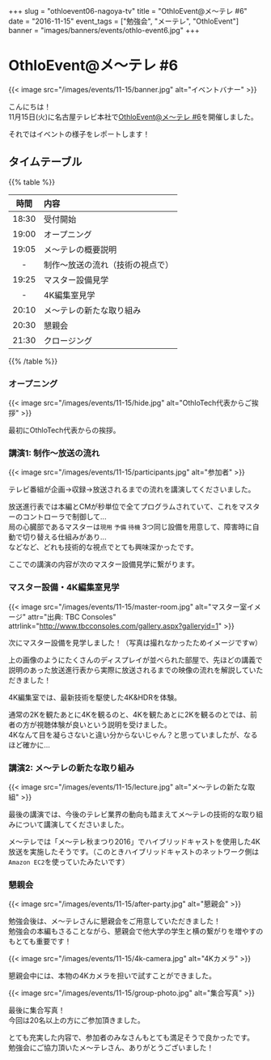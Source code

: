 +++
slug = "othloevent06-nagoya-tv"
title = "OthloEvent@メ～テレ #6"
date = "2016-11-15"
event_tags = ["勉強会", "メーテレ", "OthloEvent"]
banner = "images/banners/events/othlo-event6.jpg"
+++

# OthloEvent@メ〜テレ #6

{{< image src="/images/events/11-15/banner.jpg" alt="イベントバナー" >}}

こんにちは！  
11月15日(火)に名古屋テレビ本社で[OthloEvent@メ〜テレ #6](http://othlotech.connpass.com/event/43598/)を開催しました。  

それではイベントの様子をレポートします！

## タイムテーブル

{{% table %}}

|時間|内容|
|:-----:|:-----|
|18:30|受付開始|
|19:00|オープニング|
|19:05|メ～テレの概要説明|
|-|制作～放送の流れ（技術の視点で）|
|19:25|マスター設備見学|
|-|4K編集室見学|
|20:10|メ～テレの新たな取り組み|
|20:30|懇親会|
|21:30|クロージング|

{{% /table %}}

### オープニング

{{< image src="/images/events/11-15/hide.jpg" alt="OthloTech代表からご挨拶" >}}

最初にOthloTech代表からの挨拶。


### 講演1: 制作〜放送の流れ

{{< image src="/images/events/11-15/participants.jpg" alt="参加者" >}}

テレビ番組が企画→収録→放送されるまでの流れを講演してくださいました。

放送進行表では本編とCMが秒単位で全てプログラムされていて、これをマスターのコントローラで制御して...  
局の心臓部であるマスターは`現用` `予備` `待機` 3つ同じ設備を用意して、障害時に自動で切り替える仕組みがあり...   
などなど、どれも技術的な視点でとても興味深かったです。

ここでの講演の内容が次のマスター設備見学に繋がります。

### マスター設備・4K編集室見学

{{< image src="/images/events/11-15/master-room.jpg" alt="マスター室イメージ" attr="出典: TBC Consoles" attrlink="http://www.tbcconsoles.com/gallery.aspx?galleryid=1" >}}

次にマスター設備を見学しました！（写真は撮れなかったためイメージですw）

上の画像のようにたくさんのディスプレイが並べられた部屋で、先ほどの講義で説明のあった放送進行表から実際に放送されるまでの映像の流れを解説していただきました！

4K編集室では、最新技術を駆使した4K&HDRを体験。

通常の2Kを観たあとに4Kを観るのと、4Kを観たあとに2Kを観るのとでは、前者の方が視聴体験が良いという説明を受けました。  
4Kなんて目を凝らさないと違い分からないじゃん？と思っていましたが、なるほど確かに...

### 講演2: メ～テレの新たな取り組み

{{< image src="/images/events/11-15/lecture.jpg" alt="メ～テレの新たな取組" >}}

最後の講演では、今後のテレビ業界の動向も踏まえてメ～テレの技術的な取り組みについて講演してくださいました。

メ～テレでは「メ～テレ秋まつり2016」でハイブリッドキャストを使用した4K放送を実施したそうです。（このときハイブリッドキャストのネットワーク側は`Amazon EC2`を使っていたみたいです）

### 懇親会

{{< image src="/images/events/11-15/after-party.jpg" alt="懇親会" >}}

勉強会後は、メ～テレさんに懇親会をご用意していただきました！  
勉強会の本編もさることながら、懇親会で他大学の学生と横の繋がりを増やすのもとても重要です！

{{< image src="/images/events/11-15/4k-camera.jpg" alt="4Kカメラ" >}}

懇親会中には、本物の4Kカメラを担いで試すことができました。

{{< image src="/images/events/11-15/group-photo.jpg" alt="集合写真" >}}

最後に集合写真！  
今回は20名以上の方にご参加頂きました。

とても充実した内容で、参加者のみなさんもとても満足そうで良かったです。  
勉強会にご協力頂いたメ～テレさん、ありがとうございました！
